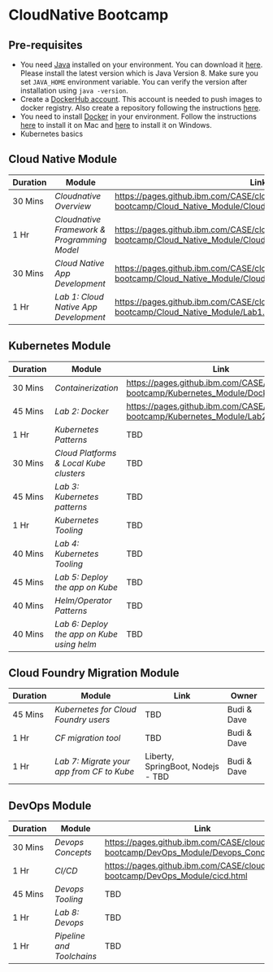 # CloudNative Bootcamp

## Pre-requisites 

- You need [Java](https://www.java.com/en/) installed on your environment. You can download it [here](https://www.java.com/download/). Please install the latest version which is Java Version 8. Make sure you set `JAVA_HOME` environment variable. You can verify the version after installation using `java -version`.
- Create a [DockerHub account](https://hub.docker.com/). This account is needed to push images to docker registry. Also create a repository following the instructions [here](https://docs.docker.com/docker-hub/repos/[).
- You need to install [Docker](https://www.docker.com/) in your environment. Follow the instructions [here](https://docs.docker.com/docker-for-mac/install/) to install it on Mac and [here](https://docs.docker.com/docker-for-windows/install/) to install it on Windows.
- Kubernetes basics

## Cloud Native Module 

| Duration | Module | Link | Owner |
| ---------- | ------ | ---- | ----- |
|   30 Mins | *Cloudnative Overview* | https://pages.github.ibm.com/CASE/cloudnative-bootcamp/Cloud_Native_Module/Cloudnative_Overview.html | Hema |
|   1 Hr | *Cloudnative Framework & Programming Model* | https://pages.github.ibm.com/CASE/cloudnative-bootcamp/Cloud_Native_Module/Cloudnative_framework_prog_model.html | Hema |
|   30 Mins | *Cloud Native App Development* | https://pages.github.ibm.com/CASE/cloudnative-bootcamp/Cloud_Native_Module/Cloudnative_app_development.html | Hema |
|   1 Hr | *Lab 1: Cloud Native App Development* | https://pages.github.ibm.com/CASE/cloudnative-bootcamp/Cloud_Native_Module/Lab1.html | Hema |

 ## Kubernetes Module

| Duration | Module | Link | Owner |
| ---------- | ------ | ---- | ----- |
|   30 Mins | *Containerization* | https://pages.github.ibm.com/CASE/cloudnative-bootcamp/Kubernetes_Module/Docker.html | Hema |
|   45 Mins | *Lab 2: Docker* | https://pages.github.ibm.com/CASE/cloudnative-bootcamp/Kubernetes_Module/Lab2.html | Hema |
|   1 Hr | *Kubernetes Patterns* | TBD | Bryan |
|   30 Mins | *Cloud Platforms & Local Kube clusters* | TBD | Bryan |
|   45 Mins | *Lab 3: Kubernetes patterns* | TBD | Bryan |
|   1 Hr | *Kubernetes Tooling* | TBD | Bryan |
|   40 Mins | *Lab 4: Kubernetes Tooling* | TBD | Bryan |
|   45 Mins | *Lab 5: Deploy the app on Kube* | TBD | Bryan |
|   40 Mins | *Helm/Operator Patterns* | TBD | Bryan |
|   40 Mins | *Lab 6: Deploy the app on Kube using helm* | TBD | Bryan |

## Cloud Foundry Migration Module

| Duration | Module | Link | Owner |
| ---------- | ------ | ---- | ----- |
|   45 Mins | *Kubernetes for Cloud Foundry users* | TBD | Budi & Dave |
|   1 Hr  | *CF migration tool* | TBD | Budi & Dave |
|   1 Hr | *Lab 7: Migrate your app from CF to Kube* | Liberty, SpringBoot, Nodejs  - TBD| Budi & Dave |

## DevOps Module

| Duration | Module | Link | Owner |
| ---------- | ------ | ---- | ----- |
|   30 Mins | *Devops Concepts* | https://pages.github.ibm.com/CASE/cloudnative-bootcamp/DevOps_Module/Devops_Concepts.html | Hema |
|   1 Hr | *CI/CD* | https://pages.github.ibm.com/CASE/cloudnative-bootcamp/DevOps_Module/cicd.html | Hema |
|   45 Mins | *Devops Tooling* | TBD | Hema |
|   1 Hr | *Lab 8: Devops* | TBD | Hema |
|   1 Hr | *Pipeline and Toolchains* | TBD | Hema / Bryan |
